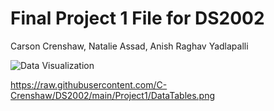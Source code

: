 # Final Project 1 File for DS2002

Carson Crenshaw, Natalie Assad, Anish Raghav Yadlapalli

![Data Visualization](https://raw.githubusercontent.com/C-Crenshaw/DS2002/Project1/.github/DataVizualization.png)

https://raw.githubusercontent.com/C-Crenshaw/DS2002/main/Project1/DataTables.png
